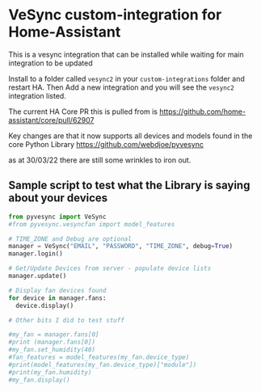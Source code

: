 # VeSync custom-integration for Home-Assistant

This is a vesync integration that can be installed while waiting for main integration to be updated

Install to a folder called `vesync2` in your `custom-integrations` folder and restart HA. Then Add a new integration and you will see the `vesync2` integration listed.

The current HA Core PR this is pulled from is https://github.com/home-assistant/core/pull/62907

Key changes are that it now supports all devices and models found in the core Python Library https://github.com/webdjoe/pyvesync

as at 30/03/22 there are still some wrinkles to iron out.

## Sample script to test what the Library is saying about your devices

```python
from pyvesync import VeSync
#from pyvesync.vesyncfan import model_features

# TIME_ZONE and Debug are optional
manager = VeSync("EMAIL", "PASSWORD", "TIME_ZONE", debug=True)
manager.login()

# Get/Update Devices from server - populate device lists
manager.update()

# Display fan devices found
for device in manager.fans:
  device.display()

# Other bits I did to test stuff

#my_fan = manager.fans[0]
#print (manager.fans[0])
#my_fan.set_humidity(40)
#fan_features = model_features(my_fan.device_type)
#print(model_features(my_fan.device_type)["module"])
#print(my_fan.humidity)
#my_fan.display()
```

